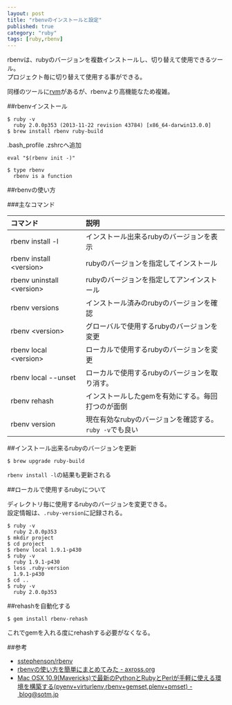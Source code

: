 ```yaml
---
layout: post
title: "rbenvのインストールと設定"
published: true
category: "ruby"
tags: [ruby,rbenv]
---
```


rbenvは、rubyのバージョンを複数インストールし、切り替えて使用できるツール。  
プロジェクト毎に切り替えて使用する事ができる。

同様のツールに[rvm](https://rvm.io/)があるが、rbenvより高機能なため複雑。

##rbenvインストール

```
$ ruby -v
  ruby 2.0.0p353 (2013-11-22 revision 43784) [x86_64-darwin13.0.0]
$ brew install rbenv ruby-build
```

.bash_profile .zshrcへ追加

```
eval "$(rbenv init -)"
```

```
$ type rbenv
  rbenv is a function
```

##rbenvの使い方

###主なコマンド

|コマンド                    |説明                                                   |
|:---------------------------|:------------------------------------------------------|
|rbenv install -l            |インストール出来るrubyのバージョンを表示               |
|rbenv install \<version>    |rubyのバージョンを指定してインストール                 |
|rbenv uninstall \<version>  |rubyのバージョンを指定してアンインストール             |
|rbenv versions              |インストール済みのrubyのバージョンを確認               |
|rbenv \<version>            |グローバルで使用するrubyのバージョンを変更             |
|rbenv local \<version>      |ローカルで使用するrubyのバージョンを変更               |
|rbenv local --unset         |ローカルで使用するrubyのバージョンを取り消す。         |
|rbenv rehash                |インストールしたgemを有効にする。毎回打つのが面倒      |
|rbenv version               |現在有効なrubyのバージョンを確認する。`ruby -v`でも良い|


##インストール出来るrubyのバージョンを更新

```
$ brew upgrade ruby-build
```
`rbenv install -l`の結果も更新される

##ローカルで使用するrubyについて

ディレクトリ毎に使用するrubyのバージョンを変更できる。  
設定情報は、`.ruby-version`に記録される。

```
$ ruby -v
  ruby 2.0.0p353
$ mkdir project
$ cd project
$ rbenv local 1.9.1-p430
$ ruby -v
  ruby 1.9.1-p430
$ less .ruby-version
  1.9.1-p430
$ cd ..
$ ruby -v
  ruby 2.0.0p353
```

##rehashを自動化する

```
$ gem install rbenv-rehash
```
これでgemを入れる度にrehashする必要がなくなる。

##参考
* [sstephenson/rbenv](https://github.com/sstephenson/rbenv)
* [rbenvの使い方を簡単にまとめてみた - axross.org](http://blog.axross.org/entry/2013/12/19/221625)
* [Mac OSX 10.9(Mavericks)で最新のPythonとRubyとPerlが手軽に使える環境を構築する(pyenv+virturlenv,rbenv+gemset,plenv+pmset) - blog@sotm.jp](http://blog.sotm.jp/2014/01/09/Installing-pyenv-virtualenv-rbenv-gemse-plenv-pmset-on-MacOSX-109/)
